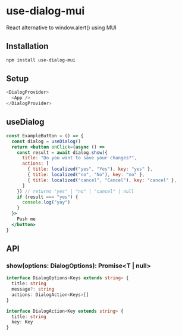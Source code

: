 # use-dialog-mui

React alternative to window.alert() using MUI

## Installation

```sh
npm install use-dialog-mui
```

## Setup

```js
<DialogProvider>
  <App />
</DialogProvider>
```

## useDialog

```jsx
const ExampleButton = () => {
  const dialog = useDialog()
  return <button onClick={async () =>
    const result = await dialog.show({
      title: "Do you want to save your changes?",
      actions: [
        { title: localized("yes", "Yes"), key: "yes" },
        { title: localized("no", "No"), key: "no" },
        { title: localized("cancel", "Cancel"), key: "cancel" },
      ]
    }) // returns "yes" | "no" | "cancel" | null
    if (result === "yes") {
      console.log("yay")
    }
  }>
    Push me
  </button>
}
```

## API

### show<T>(options: DialogOptions<T>): Promise<T | null>

```ts
interface DialogOptions<Keys extends string> {
  title: string
  message?: string
  actions: DialogAction<Keys>[]
}

interface DialogAction<Key extends string> {
  title: string
  key: Key
}
```
